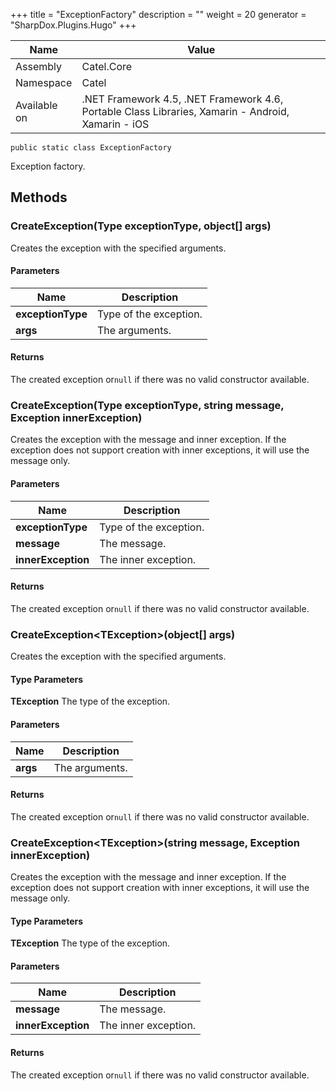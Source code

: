 

+++
title = "ExceptionFactory" 
description = ""
weight = 20
generator = "SharpDox.Plugins.Hugo"
+++

Name|Value
---|---
Assembly|Catel.Core
Namespace|Catel
Available on|.NET Framework 4.5, .NET Framework 4.6, Portable Class Libraries, Xamarin - Android, Xamarin - iOS

```
public static class ExceptionFactory
```

Exception factory.

## Methods

### CreateException(Type exceptionType, object[] args)

Creates the exception with the specified arguments.

#### Parameters

Name|Description
---|---
**exceptionType**|Type of the exception.
**args**|The arguments.

#### Returns

The created exception or`null` if there was no valid constructor available.

### CreateException(Type exceptionType, string message, Exception innerException)

Creates the exception with the message and inner exception. If the exception does not support creation with inner exceptions, it will use the message only.

#### Parameters

Name|Description
---|---
**exceptionType**|Type of the exception.
**message**|The message.
**innerException**|The inner exception.

#### Returns

The created exception or`null` if there was no valid constructor available.

### CreateException&lt;TException&gt;(object[] args)

Creates the exception with the specified arguments.

#### Type Parameters

**TException**
The type of the exception.

#### Parameters

Name|Description
---|---
**args**|The arguments.

#### Returns

The created exception or`null` if there was no valid constructor available.

### CreateException&lt;TException&gt;(string message, Exception innerException)

Creates the exception with the message and inner exception. If the exception does not support creation with inner exceptions, it will use the message only.

#### Type Parameters

**TException**
The type of the exception.

#### Parameters

Name|Description
---|---
**message**|The message.
**innerException**|The inner exception.

#### Returns

The created exception or`null` if there was no valid constructor available.

